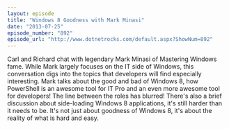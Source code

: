```yaml
---
layout: episode
title: "Windows 8 Goodness with Mark Minasi"
date: "2013-07-25"
episode_number: "892"
episode_url: "http://www.dotnetrocks.com/default.aspx?ShowNum=892"
---
```


Carl and Richard chat with legendary Mark Minasi of Mastering Windows fame. While Mark largely focuses on the IT side of Windows, this conversation digs into the topics that developers will find especially interesting. Mark talks about the good and bad of Windows 8, how PowerShell is an awesome tool for IT Pro and an even more awesome tool for developers! The line between the roles has blurred! There's also a brief discussion about side-loading Windows 8 applications, it's still harder than it needs to be. It's not just about goodness of Windows 8, it's about the reality of what is hard and easy.
